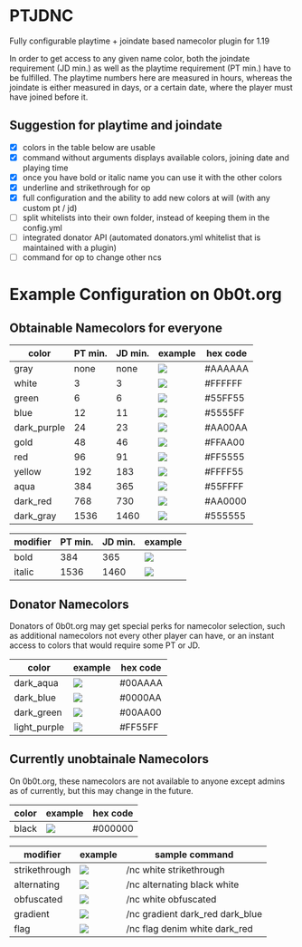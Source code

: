 # PTJDNC
Fully configurable playtime + joindate based namecolor plugin for 1.19

In order to get access to any given name color, both the joindate requirement (JD min.) as well as the playtime requirement (PT min.) have to be fulfilled.
The playtime numbers here are measured in hours, whereas the joindate is either measured in days, or a certain date, where the player must have joined before it.

## Suggestion for playtime and joindate
- [x] colors in the table below are usable
- [x] command without arguments displays available colors, joining date and playing time
- [x] once you have bold or italic name you can use it with the other colors
- [x] underline and strikethrough for op
- [x] full configuration and the ability to add new colors at will (with any custom pt / jd)
- [ ] split whitelists into their own folder, instead of keeping them in the config.yml
- [ ] integrated donator API (automated donators.yml whitelist that is maintained with a plugin)
- [ ] command for op to change other ncs

# Example Configuration on 0b0t.org
## Obtainable Namecolors for everyone
| color       | PT min. | JD min.      | example                       | hex code |
|-------------|---------|--------------|-------------------------------|----------|
| gray        | none    | none         | ![](examples/gray.png)        | #AAAAAA  |
| white       | 3       | 3            | ![](examples/white.png)       | #FFFFFF  |
| green       | 6       | 6            | ![](examples/green.png)       | #55FF55  |
| blue        | 12      | 11           | ![](examples/blue.png)        | #5555FF  |
| dark_purple | 24      | 23           | ![](examples/dark_purple.png) | #AA00AA  |
| gold        | 48      | 46           | ![](examples/gold.png)        | #FFAA00  |
| red         | 96      | 91           | ![](examples/red.png)         | #FF5555  |
| yellow      | 192     | 183          | ![](examples/yellow.png)      | #FFFF55  |
| aqua        | 384     | 365          | ![](examples/aqua.png)        | #55FFFF  |
| dark_red    | 768     | 730          | ![](examples/dark_red.png)    | #AA0000  |
| dark_gray   | 1536    | 1460         | ![](examples/dark_gray.png)   | #555555  |

| modifier   | PT min. | JD min.      | example                    |
|------------|---------|--------------|----------------------------|
| bold       | 384     | 365          | ![](examples/bold.png)     |
| italic     | 1536    | 1460         | ![](examples/italic.png)   |

## Donator Namecolors
Donators of 0b0t.org may get special perks for namecolor selection, such as additional namecolors not every other player can have, or an instant access to colors that would require some PT or JD.

| color           | example                              | hex code |
|-----------------|--------------------------------------|----------|
| dark_aqua       | ![](examples/dark_aqua.png)          | #00AAAA  |
| dark_blue       | ![](examples/dark_blue.png)          | #0000AA  |
| dark_green      | ![](examples/dark_green.png)         | #00AA00  |
| light_purple    | ![](examples/light_purple.png)       | #FF55FF  |

## Currently unobtainale Namecolors
On 0b0t.org, these namecolors are not available to anyone except admins as of currently, but this may change in the future.

| color           | example                           | hex code |
|-----------------|-----------------------------------|----------|
| black           | ![](examples/black.png)           | #000000  |

| modifier      | example                         | sample command                  |
|---------------|---------------------------------|---------------------------------|
| strikethrough | ![](examples/strikethrough.png) | /nc white strikethrough         |
| alternating   | ![](examples/alternating.png)   | /nc alternating black white     |
| obfuscated    | ![](examples/obfuscated.png)    | /nc white obfuscated            |
| gradient      | ![](examples/gradient.png)      | /nc gradient dark_red dark_blue |
| flag          | ![](examples/flag.png)          | /nc flag denim white dark_red   |
